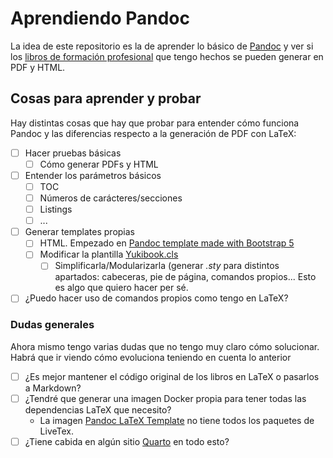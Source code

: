 # Aprendiendo Pandoc
La idea de este repositorio es la de aprender lo básico de [Pandoc](https://pandoc.org/) y ver si los [libros de formación profesional](https://github.com/yuki/my-books) que tengo hechos se pueden generar en PDF y HTML.

## Cosas para aprender y probar
Hay distintas cosas que hay que probar para entender cómo funciona Pandoc y las diferencias respecto a la generación de PDF con LaTeX:

- [ ] Hacer pruebas básicas
  - [ ] Cómo generar PDFs y HTML
- [ ] Entender los parámetros básicos
  - [ ] TOC
  - [ ] Números de carácteres/secciones
  - [ ] Listings
  - [ ] ...
- [ ] Generar templates propias
  - [ ] HTML. Empezado en [Pandoc template made with Bootstrap 5](https://github.com/yuki/pandoc-template-bootstrap5/)
  - [ ] Modificar la plantilla [Yukibook.cls](https://github.com/yuki/yukibook.cls)
    - [ ] Simplificarla/Modularizarla (generar *.sty* para distintos apartados: cabeceras, pie de página, comandos propios... Esto es algo que quiero hacer per sé.
- [ ] ¿Puedo hacer uso de comandos propios como tengo en LaTeX?

### Dudas generales
Ahora mismo tengo varias dudas que no tengo muy claro cómo solucionar. Habrá que ir viendo cómo evoluciona teniendo en cuenta lo anterior
- [ ] ¿Es mejor mantener el código original de los libros en LaTeX o pasarlos a Markdown?
- [ ] ¿Tendré que generar una imagen Docker propia para tener todas las dependencias LaTeX que necesito?
  - La imagen [Pandoc LaTeX Template](https://github.com/Wandmalfarbe/pandoc-latex-template) no tiene todos los paquetes de LiveTex.
- [ ] ¿Tiene cabida en algún sitio [Quarto](https://quarto.org/) en todo esto?
